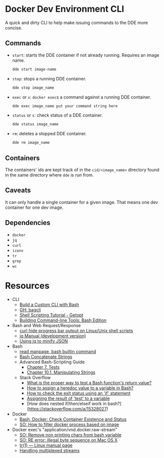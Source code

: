 # Docker Dev Environment CLI

A quick and dirty CLI to help make issuing commands to the DDE more concise.

## Commands
* `start`: starts the DDE container if not already running. Requires an image name.

    ```sh
    dde start image-name
    ```

* `stop`: stops a running DDE container.

    ```sh
    dde stop image_name
    ```

* `exec` or `x`: `docker exec`s a command against a running DDE container.

    ```sh
    dde exec image_name put your command string here
    ```

* `status` or `s`: check status of a DDE container.

    ```sh
    dde status image_name
    ```

* `rm`: deletes a stopped DDE container.

    ```sh
    dde rm image_name
    ```

## Containers

The containers' ids are kept track of in the `cid/<image_name>` directory found in the same directory where `dde` is run from.

## Caveats

It can only handle a single container for a given image. That means one dev container for one dev image.

## Dependencies

* `docker`
* `jq`
* `curl`
* `iconv`
* `tr`
* `grep`
* `wc`

# Resources

* CLI
  * [Build a Custom CLI with Bash](https://medium.com/@brotandgames/build-a-custom-cli-with-bash-e3ce60cfb9a4)
  * [GH: bagcli](https://github.com/brotandgames/bagcli)
  * [Shell Scripting Tutorial - Getopt](https://www.shellscript.sh/tips/getopt/index.html)
  * [Building Command-line Tools: Bash Edition](https://www.inrhythm.com/building-command-line-tools-in-bash/)
* Bash and Web Request/Response
  * [curl hide progress bar output on Linux/Unix shell scripts](https://www.cyberciti.biz/faq/curl-hide-progress-bar-output-linux-unix-macos/)
  * [jq Manual (development version)](https://stedolan.github.io/jq/manual/#Basicfilters)
  * [Using jq to minify JSON](https://nelsonslog.wordpress.com/2016/08/19/using-jq-to-minify-json/)
* Bash
  * [read manpage, bash builtin command](https://ss64.com/bash/read.html)
  * [Bash Concatenate Strings](https://linuxize.com/post/bash-concatenate-strings/)
  * Advanced Bash-Scripting Guide
     * [Chapter 7. Tests](https://tldp.org/LDP/abs/html/tests.html)
     * [Chapter 10.1. Manipulating Strings](https://tldp.org/LDP/abs/html/string-manipulation.html)
  * Stack Overflow
     * [What is the proper way to test a Bash function's return value?](https://stackoverflow.com/a/6241283)
     * [How to assign a heredoc value to a variable in Bash?](https://stackoverflow.com/a/1655389)
     * [How to check the exit status using an 'if' statement](https://stackoverflow.com/questions/26675681/how-to-check-the-exit-status-using-an-if-statement)
     * [Assigning the result of 'test' to a variable](https://stackoverflow.com/a/24896746)
     * [How does nested if/then/elseif work in bash?]  (https://stackoverflow.com/a/15328027)
* Docker
  * [Bash, Docker: Check Container Existence and Status](https://yaroslavgrebnov.com/blog/bash-docker-check-container-existence-and-status/)
  * [SO: How to filter docker process based on image](https://stackoverflow.com/questions/29406871/how-to-filter-docker-process-based-on-image)
* Docker exec's "application/vnd.docker.raw-stream"
  * [SO: Remove non printing chars from bash variable](https://stackoverflow.com/a/22045214)
  * [SO: RE error: illegal byte sequence on Mac OS X](https://stackoverflow.com/a/23584470)
  * [tr(1) — Linux manual page](https://man7.org/linux/man-pages/man1/tr.1.html)
  * [Handling multiplexed streams](https://docker-py.readthedocs.io/en/stable/user_guides/multiplex.html)